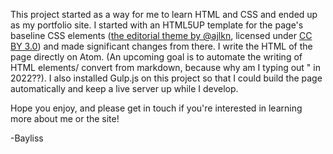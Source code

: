 This project started as a way for me to learn HTML and CSS and ended up as my portfolio site. I started with an HTML5UP template for the page's baseline CSS elements ([the editorial theme by @ajlkn](https://html5up.net/editorial), licensed under [CC BY 3.0](https://html5up.net/license)) and made significant changes from there. I write the HTML of the page directly on Atom. (An upcoming goal is to automate the writing of HTML elements/ convert from markdown, because why am I typing out "<a href="" target="_blank"></a> in 2022??). I also installed Gulp.js on this project so that I could build the page automatically and keep a live server up while I develop.

Hope you enjoy, and please get in touch if you're interested in learning more about me or the site!

-Bayliss
